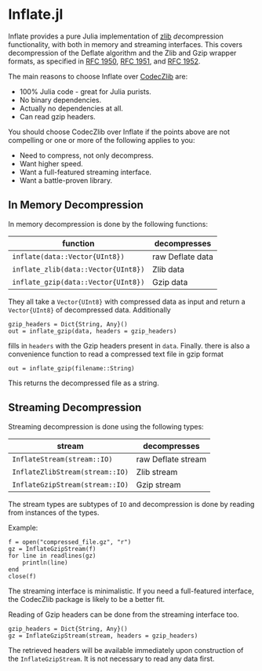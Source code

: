 # Inflate.jl

Inflate provides a pure Julia implementation of
[zlib](https://zlib.net) *de*compression functionality, with both in
memory and streaming interfaces. This covers decompression of the
Deflate algorithm and the Zlib and Gzip wrapper formats, as specified
in [RFC 1950](https://www.ietf.org/rfc/rfc1950.txt),
[RFC 1951](https://www.ietf.org/rfc/rfc1951.txt), and
[RFC 1952](https://www.ietf.org/rfc/rfc1952.txt).

The main reasons to choose Inflate over
[CodecZlib](https://github.com/bicycle1885/CodecZlib.jl) are:
* 100% Julia code - great for Julia purists.
* No binary dependencies.
* Actually no dependencies at all.
* Can read gzip headers.

You should choose CodecZlib over Inflate if the points above are not
compelling or one or more of the following applies to you:
* Need to compress, not only decompress.
* Want higher speed.
* Want a full-featured streaming interface.
* Want a battle-proven library.

## In Memory Decompression

In memory decompression is done by the following functions:

| function | decompresses |
| -------- | ------------ |
| `inflate(data::Vector{UInt8})` | raw Deflate data |
| `inflate_zlib(data::Vector{UInt8})` | Zlib data |
| `inflate_gzip(data::Vector{UInt8})` | Gzip data |

They all take a `Vector{UInt8}` with compressed data as input and
return a `Vector{UInt8}` of decompressed data. Additionally
```
gzip_headers = Dict{String, Any}()
out = inflate_gzip(data, headers = gzip_headers)
```
fills in `headers` with the Gzip headers present in `data`. Finally.
there is also a convenience function to read a compressed text file in
gzip format
```
out = inflate_gzip(filename::String)
```
This returns the decompressed file as a string.


## Streaming Decompression

Streaming decompression is done using the following types:

| stream | decompresses |
| ------ | ------------ |
| `InflateStream(stream::IO)` | raw Deflate stream |
| `InflateZlibStream(stream::IO)` | Zlib stream |
| `InflateGzipStream(stream::IO)` | Gzip stream |

The stream types are subtypes of `IO` and decompression is done by
reading from instances of the types.

Example:
```
f = open("compressed_file.gz", "r")
gz = InflateGzipStream(f)
for line in readlines(gz)
    println(line)
end
close(f)
```
The streaming interface is minimalistic. If you need a full-featured
interface, the CodecZlib package is likely to be a better fit.

Reading of Gzip headers can be done from the streaming interface too.
```
gzip_headers = Dict{String, Any}()
gz = InflateGzipStream(stream, headers = gzip_headers)
```
The retrieved headers will be available immediately upon construction
of the `InflateGzipStream`. It is not necessary to read any data
first.
